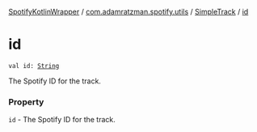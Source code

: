 [SpotifyKotlinWrapper](../../index.md) / [com.adamratzman.spotify.utils](../index.md) / [SimpleTrack](index.md) / [id](./id.md)

# id

`val id: `[`String`](https://kotlinlang.org/api/latest/jvm/stdlib/kotlin/-string/index.html)

The Spotify ID for the track.

### Property

`id` - The Spotify ID for the track.